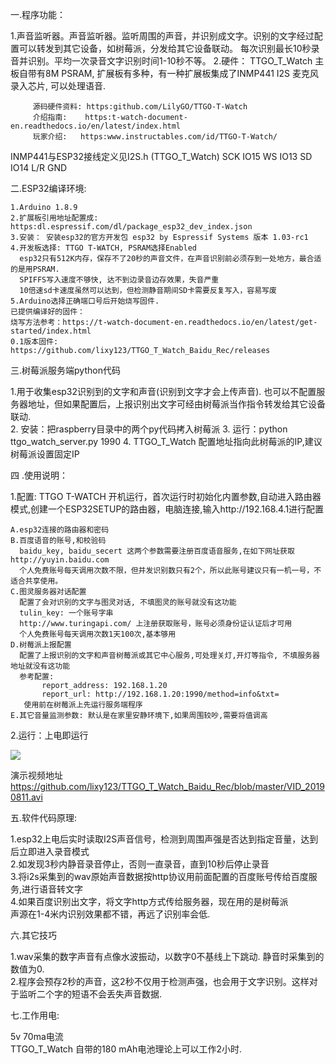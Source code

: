

   
一.程序功能： 

1.声音监听器。声音监听器。监听周围的声音，并识别成文字。识别的文字经过配置可以转发到其它设备，如树莓派，分发给其它设备联动。
             每次识别最长10秒录音并识别。平均一次录音文字识别时间1-10秒不等。
2.硬件：    TTGO_T_Watch 主板自带有8M PSRAM, 扩展板有多种，有一种扩展板集成了INMP441 I2S 麦克风录入芯片, 可以处理语音.

         源码硬件资料: https:github.com/LilyGO/TTGO-T-Watch         
         介绍指南:    https:t-watch-document-en.readthedocs.io/en/latest/index.html         
         玩家介绍:   https:www.instructables.com/id/TTGO-T-Watch/
         
 INMP441与ESP32接线定义见I2S.h (TTGO_T_Watch) 
 SCK IO15 
 WS  IO13 
 SD  IO14 
 L/R GND 

二.ESP32编译环境:

    1.Arduino 1.8.9    
    2.扩展板引用地址配置成: https:dl.espressif.com/dl/package_esp32_dev_index.json    
    3.安装： 安装esp32的官方开发包 esp32 by Espressif Systems 版本 1.03-rc1    
    4.开发板选择: TTGO T-WATCH, PSRAM选择Enabled
      esp32只有512K内存，保存不了20秒的声音文件，在声音识别前必须存到一处地方，最合适的是用PSRAM.
      SPIFFS写入速度不够快, 达不到边录音边存效果，失音严重
      10倍速sd卡速度虽然可以达到，但检测静音期间SD卡需要反复写入，容易写废      
    5.Arduino选择正确端口号后开始烧写固件.    
    已提供编译好的固件：    
    烧写方法参考：https://t-watch-document-en.readthedocs.io/en/latest/get-started/index.html    
    0.1版本固件:    
    https://github.com/lixy123/TTGO_T_Watch_Baidu_Rec/releases
 
三.树莓派服务端python代码

1.用于收集esp32识别到的文字和声音(识别到文字才会上传声音).
也可以不配置服务器地址，但如果配置后，上报识别出文字可经由树莓派当作指令转发给其它设备联动.        
2. 安装：把raspberry目录中的两个py代码拷入树莓派
3. 运行：python ttgo_watch_server.py 1990 
4. TTGO_T_Watch 配置地址指向此树莓派的IP,建议树莓派设置固定IP

四 .使用说明：

  1.配置: TTGO T-WATCH 开机运行，首次运行时初始化内置参数,自动进入路由器模式,创建一个ESP32SETUP的路由器，电脑连接,输入http://192.168.4.1进行配置
   
    A.esp32连接的路由器和密码    
    B.百度语音的账号,和校验码
      baidu_key, baidu_secert 这两个参数需要注册百度语音服务,在如下网址获取 http://yuyin.baidu.com
      个人免费账号每天调用次数不限，但并发识别数只有2个，所以此账号建议只有一机一号，不适合共享使用。      
    C.图灵服务器对话配置
      配置了会对识别的文字与图灵对话, 不填图灵的账号就没有这功能      
      tulin_key: 一个账号字串      
      http://www.turingapi.com/ 上注册获取账号，账号必须身份证认证后才可用      
      个人免费账号每天调用次数1天100次,基本够用      
    D.树莓派上报配置
      配置了上报识别的文字和声音树莓派或其它中心服务,可处理关灯,开灯等指令, 不填服务器地址就没有这功能      
      参考配置:
           report_address: 192.168.1.20
           report_url: http://192.168.1.20:1990/method=info&txt=           
       使用前在树莓派上先运行服务端程序       
    E.其它音量监测参数: 默认是在家里安静环境下,如果周围较吵,需要将值调高
    
  2.运行：上电即运行

   <img src= 'https://github.com/lixy123/TTGO_T_Watch_Baidu_Rec/blob/master/IMG_20190811_1359341.jpg' />

演示视频地址
   https://github.com/lixy123/TTGO_T_Watch_Baidu_Rec/blob/master/VID_20190811.avi

五.软件代码原理:

  1.esp32上电后实时读取I2S声音信号，检测到周围声强是否达到指定音量，达到后立即进入录音模式  
  2.如发现3秒内静音录音停止，否则一直录音，直到10秒后停止录音  
  3.将i2s采集到的wav原始声音数据按http协议用前面配置的百度账号传给百度服务,进行语音转文字  
  4.如果百度识别出文字，将文字http方式传给服务器，现在用的是树莓派  
  声源在1-4米内识别效果都不错，再远了识别率会低.


六.其它技巧

  1.wav采集的数字声音有点像水波振动，以数字0不基线上下跳动. 静音时采集到的数值为0.  
  2.程序会预存2秒的声音，这2秒不仅用于检测声强，也会用于文字识别。这样对于监听二个字的短语不会丢失声音数据.
  
七.工作用电:

  5v 70ma电流   
  TTGO_T_Watch 自带的180 mAh电池理论上可以工作2小时. 
